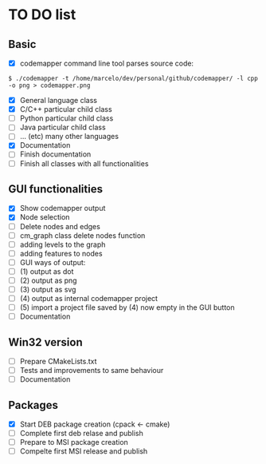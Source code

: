 # TO DO list

## Basic

- [x] codemapper command line tool parses source code: 
```
$ ./codemapper -t /home/marcelo/dev/personal/github/codemapper/ -l cpp -o png > codemapper.png
```
- [x] General language class 
- [x] C/C++ particular child class
- [ ] Python particular child class
- [ ] Java particular child class
- [ ] ... (etc) many other languages
- [x] Documentation
- [ ] Finish documentation
- [ ] Finish all classes with all functionalities

## GUI functionalities

- [x] Show codemapper output
- [x] Node selection
- [ ] Delete nodes and edges
- [ ] cm_graph class delete nodes function
- [ ] adding levels to the graph
- [ ] adding features to nodes
- [ ] GUI ways of output:
- [ ] (1) output as dot
- [ ] (2) output as png
- [ ] (3) output as svg
- [ ] (4) output as internal codemapper project
- [ ] (5) import a project file saved by (4) now empty in the GUI button
- [ ] Documentation

## Win32 version

- [ ] Prepare CMakeLists.txt
- [ ] Tests and improvements to same behaviour
- [ ] Documentation

## Packages 

- [x] Start DEB package creation (cpack <- cmake)
- [ ] Complete first deb relase and publish
- [ ] Prepare to MSI package creation
- [ ] Compelte first MSI release and publish
